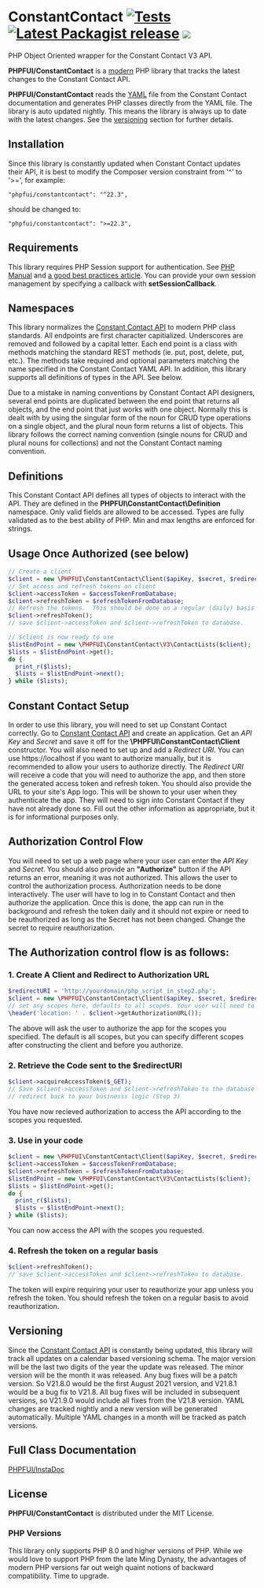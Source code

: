 # ConstantContact [![Tests](https://github.com/phpfui/ConstantContact/actions/workflows/tests.yml/badge.svg)](https://github.com/phpfui/ConstantContact/actions?query=workflow%3Atests) [![Latest Packagist release](https://img.shields.io/packagist/v/phpfui/constantcontact.svg)](https://packagist.org/packages/phpfui/constantcontact) ![](https://img.shields.io/badge/PHPStan-level%205-brightgreen.svg?style=flat)

PHP Object Oriented wrapper for the Constant Contact V3 API.

**PHPFUI/ConstantContact** is a [modern](#php-versions) PHP library that tracks the latest changes to the Constant Contact API.

**PHPFUI/ConstantContact** reads the [YAML](https://api.cc.email/v3/swagger.yaml) file from the Constant Contact documentation and generates PHP classes directly from the YAML file. The library is auto updated nightly. This means the library is always up to date with the latest changes. See the [versioning](#Versioning) section for further details.

## Installation
Since this library is constantly updated when Constant Contact updates their API, it is best to modify the Composer version constraint from '^' to '>=', for example:
```
"phpfui/constantcontact": "^22.3",
```
should be changed to:
```
"phpfui/constantcontact": ">=22.3",
```

## Requirements
This library requires PHP Session support for authentication. See [PHP Manual](https://www.php.net/manual/en/session.security.php) and [a good best practices article](https://www.phparch.com/2018/01/php-sessions-in-depth/). You can provide your own session management by specifying a callback with **setSessionCallback**.

## Namespaces
This library normalizes the [Constant Contact API](https://v3.developer.constantcontact.com/api_guide/index.html) to modern PHP class standards.  All endpoints are first character capitialized. Underscores are removed and followed by a capital letter. Each end point is a class with methods matching the standard REST methods (ie. put, post, delete, put, etc.).  The methods take required and optional parameters matching the name specified in the Constant Contact YAML API.  In addition, this library supports all definitions of types in the API.  See below.

Due to a mistake in naming conventions by Constant Contact API designers, several end points are duplicated between the end point that returns all objects, and the end point that just works with one object. Normally this is dealt with by using the singular form of the noun for CRUD type operations on a single object, and the plural noun form returns a list of objects. This library follows the correct naming convention (single nouns for CRUD and plural nouns for collections) and not the Constant Contact naming convention.

## Definitions
This Constant Contact API defines all types of objects to interact with the API. They are defined in the **PHPFUI\ConstantContact\Definition** namespace. Only valid fields are allowed to be accessed. Types are fully validated as to the best ability of PHP.  Min and max lengths are enforced for strings.

## Usage Once Authorized (see below)
```php
// Create a client
$client = new \PHPFUI\ConstantContact\Client($apiKey, $secret, $redirectURI);
// Set access and refresh tokens on client
$client->accessToken = $accessTokenFromDatabase;
$client->refreshToken = $refreshTokenFromDatabase;
// Refresh the tokens.  This should be done on a regular (daily) basis so the token does not expire.
$client->refreshToken();
// save $client->accessToken and $client->refreshToken to database.

// $client is now ready to use
$listEndPoint = new \PHPFUI\ConstantContact\V3\ContactLists($client);
$lists = $listEndPoint->get();
do {
  print_r($lists);
  $lists = $listEndPoint->next();
} while ($lists);
```

## Constant Contact Setup
In order to use this library, you will need to set up Constant Contact correctly. Go to [Constant Contact API](https://app.constantcontact.com) and create an application. Get an *API Key* and *Secret* and save it off for the **\PHPFUI\ConstantContact\Client** constructor.  You will also need to set up and add a *Redirect URI*. You can use https://localhost if you want to authorize manually, but it is recommended to allow your users to authorize directly.  The *Redirect URI* will receive a code that you will need to authorize the app, and then store the generated access token and refresh token.  You should also provide the URL to your site's App logo.  This will be shown to your user when they authenticate the app. They will need to sign into Constant Contact if they have not already done so. Fill out the other information as appropriate, but it is for informational purposes only.

## Authorization Control Flow
You will need to set up a web page where your user can enter the *API Key* and *Secret*.  You should also provide an **"Authorize"** button if the API returns an error, meaning it was not authorized. This allows the user to control the authorization process. Authorization needs to be done interactively.  The user will have to log in to Constant Contact and then authorize the application. Once this is done, the app can run in the background and refresh the token daily and it should not expire or need to be reauthorized as long as the Secret has not been changed.  Change the secret to require reauthorization.

## The Authorization control flow is as follows:

### 1. Create A Client and Redirect to Authorization URL
```php
$redirectURI = 'http://yourdomain/php_script_in_step2.php';
$client = new \PHPFUI\ConstantContact\Client($apiKey, $secret, $redirectURI);
// set any scopes here, defaults to all scopes. Your user will need to accept what ever scopes you specify.
\header('location: ' . $client->getAuthorizationURL());
```
The above will ask the user to authorize the app for the scopes you specified.  The default is all scopes, but you can specify different scopes after constructing the client and before you authorize.

### 2. Retrieve the Code sent to the $redirectURI
```php
$client->acquireAccessToken($_GET);
// Save $client->accessToken and $client->refreshToken to the database
// redirect back to your businesss logic (Step 3)
```
You have now recieved authorization to access the API according to the scopes you requested.

### 3. Use in your code
```php
$client = new \PHPFUI\ConstantContact\Client($apiKey, $secret, $redirectURI);
$client->accessToken = $accessTokenFromDatabase;
$client->refreshToken = $refreshTokenFromDatabase;
$listEndPoint = new \PHPFUI\ConstantContact\V3\ContactLists($client);
$lists = $listEndPoint->get();
do {
  print_r($lists);
  $lists = $listEndPoint->next();
} while ($lists);
```
You can now access the API with the scopes you requested.

### 4. Refresh the token on a regular basis
```php
$client->refreshToken();
// save $client->accessToken and $client->refreshToken to database.
```
The token will expire requiring your user to reauthorize your app unless you refresh the token.  You should refresh the token on a regular basis to avoid reauthorization.

## Versioning
Since the [Constant Contact API](https://v3.developer.constantcontact.com/api_guide/index.html) is constantly being updated, this library will track all updates on a calendar based versioning schema. The major version will be the last two digits of the year the update was released. The minor version will be the month it was released. Any bug fixes will be a patch version.  So V21.8.0 would be the first August 2021 version, and V21.8.1 would be a bug fix to V21.8.  All bug fixes will be included in subsequent versions, so V21.9.0 would include all fixes from the V21.8 version. YAML changes are tracked nightly and a new version will be generated automatically. Multiple YAML changes in a month will be tracked as patch versions.

## Full Class Documentation
[PHPFUI/InstaDoc](http://www.phpfui.com/?n=PHPFUI%5CConstantContact)

## License
**PHPFUI/ConstantContact** is distributed under the MIT License.

### PHP Versions
This library only supports PHP 8.0 and higher versions of PHP. While we would love to support PHP from the late Ming Dynasty, the advantages of modern PHP versions far out weigh quaint notions of backward compatibility. Time to upgrade.
